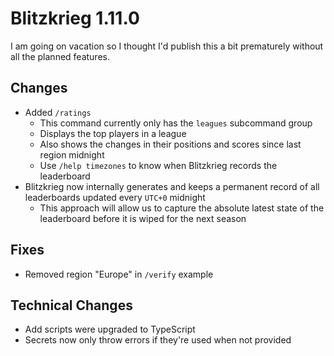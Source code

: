 # Blitzkrieg 1.11.0

I am going on vacation so I thought I'd publish this a bit prematurely without all the planned features.

## Changes

- Added `/ratings`
  - This command currently only has the `leagues` subcommand group
  - Displays the top players in a league
  - Also shows the changes in their positions and scores since last region midnight
  - Use `/help timezones` to know when Blitzkrieg records the leaderboard
- Blitzkrieg now internally generates and keeps a permanent record of all leaderboards updated every `UTC+0` midnight
  - This approach will allow us to capture the absolute latest state of the leaderboard before it is wiped for the next season

## Fixes

- Removed region "Europe" in `/verify` example

## Technical Changes

- Add scripts were upgraded to TypeScript
- Secrets now only throw errors if they're used when not provided
